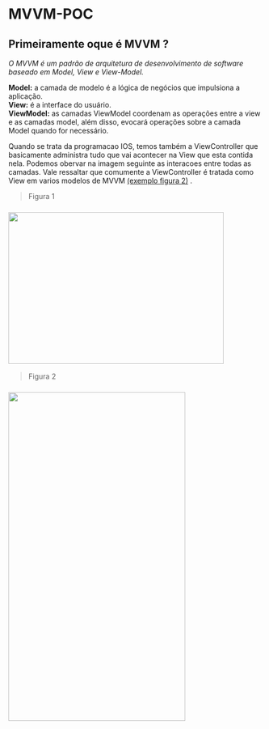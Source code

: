 # MVVM-POC
## Primeiramente oque é MVVM ?  
*O MVVM é um padrão de arquitetura de desenvolvimento de software baseado em Model, View e View-Model.*  
  
**Model:** a camada de modelo é a lógica de negócios que impulsiona a aplicação.  
**View:** é a interface do usuário.  
**ViewModel:** as camadas ViewModel coordenam as operações entre a view e as camadas model, além disso, 
evocará operações sobre a camada Model quando for necessário.  
  
 
Quando se trata da programacao IOS, temos também a ViewController que basicamente administra tudo que vai acontecer na View que esta contida nela. Podemos obervar na imagem seguinte as interacoes entre todas as camadas. Vale ressaltar que comumente a ViewController é tratada como View em varios modelos de MVVM [(exemplo figura 2)](https://github.com/Luizerz/MVVM-POC/edit/main/README.md#-figura-2) .  

> Figura 1
  
### <img src="https://i.ytimg.com/vi/nWSHWWV8Nas/maxresdefault.jpg" width="426" height="300" />

> Figura 2

### <img src="https://koenig-media.raywenderlich.com/uploads/2019/12/MVVM-Diagram.png" width="350" height="650" />
